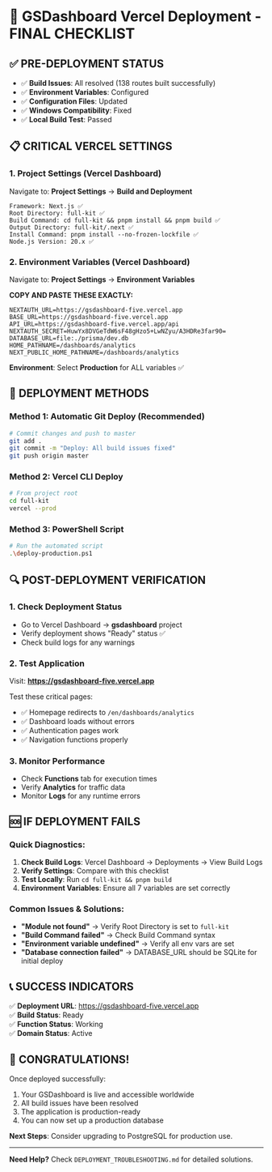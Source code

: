# 🚀 GSDashboard Vercel Deployment - FINAL CHECKLIST

## ✅ PRE-DEPLOYMENT STATUS

- ✅ **Build Issues**: All resolved (138 routes built successfully)
- ✅ **Environment Variables**: Configured
- ✅ **Configuration Files**: Updated
- ✅ **Windows Compatibility**: Fixed
- ✅ **Local Build Test**: Passed

## 📋 CRITICAL VERCEL SETTINGS

### 1. Project Settings (Vercel Dashboard)

Navigate to: **Project Settings** → **Build and Deployment**

```
Framework: Next.js ✅
Root Directory: full-kit ✅
Build Command: cd full-kit && pnpm install && pnpm build ✅
Output Directory: full-kit/.next ✅
Install Command: pnpm install --no-frozen-lockfile ✅
Node.js Version: 20.x ✅
```

### 2. Environment Variables (Vercel Dashboard)

Navigate to: **Project Settings** → **Environment Variables**

**COPY AND PASTE THESE EXACTLY:**

```
NEXTAUTH_URL=https://gsdashboard-five.vercel.app
BASE_URL=https://gsdashboard-five.vercel.app
API_URL=https://gsdashboard-five.vercel.app/api
NEXTAUTH_SECRET=HuwYx8DVGeTdW6sF48gHzo5+LwNZyu/A3HDRe3far90=
DATABASE_URL=file:./prisma/dev.db
HOME_PATHNAME=/dashboards/analytics
NEXT_PUBLIC_HOME_PATHNAME=/dashboards/analytics
```

**Environment**: Select **Production** for ALL variables ✅

## 🎯 DEPLOYMENT METHODS

### Method 1: Automatic Git Deploy (Recommended)

```bash
# Commit changes and push to master
git add .
git commit -m "Deploy: All build issues fixed"
git push origin master
```

### Method 2: Vercel CLI Deploy

```bash
# From project root
cd full-kit
vercel --prod
```

### Method 3: PowerShell Script

```bash
# Run the automated script
.\deploy-production.ps1
```

## 🔍 POST-DEPLOYMENT VERIFICATION

### 1. Check Deployment Status

- Go to Vercel Dashboard → **gsdashboard** project
- Verify deployment shows "Ready" status ✅
- Check build logs for any warnings

### 2. Test Application

Visit: **https://gsdashboard-five.vercel.app**

Test these critical pages:

- ✅ Homepage redirects to `/en/dashboards/analytics`
- ✅ Dashboard loads without errors
- ✅ Authentication pages work
- ✅ Navigation functions properly

### 3. Monitor Performance

- Check **Functions** tab for execution times
- Verify **Analytics** for traffic data
- Monitor **Logs** for any runtime errors

## 🆘 IF DEPLOYMENT FAILS

### Quick Diagnostics:

1. **Check Build Logs**: Vercel Dashboard → Deployments → View Build Logs
2. **Verify Settings**: Compare with this checklist
3. **Test Locally**: Run `cd full-kit && pnpm build`
4. **Environment Variables**: Ensure all 7 variables are set correctly

### Common Issues & Solutions:

- **"Module not found"** → Verify Root Directory is set to `full-kit`
- **"Build Command failed"** → Check Build Command syntax
- **"Environment variable undefined"** → Verify all env vars are set
- **"Database connection failed"** → DATABASE_URL should be SQLite for initial deploy

## 📞 SUCCESS INDICATORS

✅ **Deployment URL**: https://gsdashboard-five.vercel.app  
✅ **Build Status**: Ready  
✅ **Function Status**: Working  
✅ **Domain Status**: Active

## 🎊 CONGRATULATIONS!

Once deployed successfully:

1. Your GSDashboard is live and accessible worldwide
2. All build issues have been resolved
3. The application is production-ready
4. You can now set up a production database

**Next Steps**: Consider upgrading to PostgreSQL for production use.

---

**Need Help?** Check `DEPLOYMENT_TROUBLESHOOTING.md` for detailed solutions.
